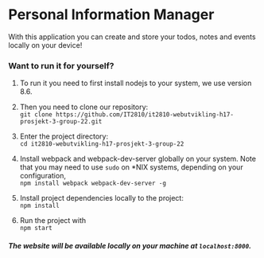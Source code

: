 # Personal Information Manager

With this application you can create and store your todos, notes and events locally on your device!

### Want to run it for yourself?

1. To run it you need to first install nodejs to your system, we use version 8.6.
2. Then you need to clone our repository:  
 `git clone https://github.com/IT2810/it2810-webutvikling-h17-prosjekt-3-group-22.git`

3. Enter the project directory:  
 `cd it2810-webutvikling-h17-prosjekt-3-group-22`

4. Install webpack and webpack-dev-server globally on your system.
 Note that you may need to use `sudo` on *NIX systems, depending on your configuration,  
 `npm install webpack webpack-dev-server -g`

5. Install project dependencies locally to the project:  
 `npm install`

6. Run the project with  
 `npm start`

##### The website will be available locally on your machine at `localhost:8000`.
